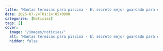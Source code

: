 ```yaml
---
title: "Mantas térmicas para piscina - El secreto mejor guardado para disfrutar tu piscina todo el año"
date: 2025-07-24T01:14:05+0000
categories: [Noticias]
tags: []
cover:
  image: "/images/noticias/"
  alt: "Mantas térmicas para piscina - El secreto mejor guardado para disfrutar tu piscina todo el año"
  hidden: false
---
```




